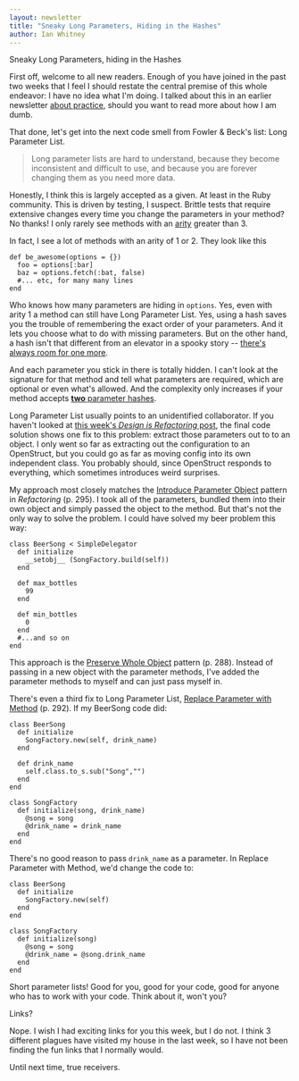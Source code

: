 ```yaml
---
layout: newsletter
title: "Sneaky Long Parameters, Hiding in the Hashes"
author: Ian Whitney
---
```


Sneaky Long Parameters, hiding in the Hashes

First off, welcome to all new readers. Enough of you have joined in the past two weeks that I feel I should restate the central premise of this whole endeavor: I have no idea what I'm doing. I talked about this in an earlier newsletter [about practice](http://tinyletter.com/ianwhitney/letters/practice-and-being-dumb), should you want to read more about how I am dumb.

That done, let's get into the next code smell from Fowler & Beck's list: Long Parameter List.

> Long parameter lists are hard to understand, because they become inconsistent and difficult to use, and because you are forever changing them as you need more data.

Honestly, I think this is largely accepted as a given. At least in the Ruby community. This is driven by testing, I suspect. Brittle tests that require extensive changes every time you change the parameters in your method? No thanks! I only rarely see methods with an [arity](https://en.wikipedia.org/wiki/Arity) greater than 3.

In fact, I see a lot of methods with an arity of 1 or 2. They look like this

```
def be_awesome(options = {})
  foo = options[:bar]
  baz = options.fetch(:bat, false)
  #... etc, for many many lines
end
```

Who knows how many parameters are hiding in `options`. Yes, even with arity 1 a method can still have Long Parameter List. Yes, using a hash saves you the trouble of remembering the exact order of your parameters. And it lets you choose what to do with missing parameters. But on the other hand, a hash isn't that different from an elevator in a spooky story -- [there's always room for one more](http://www.snopes.com/horrors/ghosts/onemore.asp).

And each parameter you stick in there is totally hidden. I can't look at the signature for that method and tell what parameters are required, which are optional or even what's allowed. And the complexity only increases if your method accepts [**two** parameter hashes](http://apidock.com/rails/ActionView/Helpers/DateHelper/date_select).

Long Parameter List usually points to an unidentified collaborator. If you haven't looked at [this week's _Design is Refactoring_ post](http://designisrefactoring.com/2015/02/16/true-in-action/), the final code solution shows one fix to this problem: extract those parameters out to to an object. I only went so far as extracting out the configuration to an OpenStruct, but you could go as far as moving config into its own independent class. You probably should, since OpenStruct responds to everything, which sometimes introduces weird surprises.

My approach most closely matches the [Introduce Parameter Object](http://refactoring.com/catalog/introduceParameterObject.html) pattern in _Refactoring_ (p. 295). I took all of the parameters, bundled them into their own object and simply passed the object to the method. But that's not the only way to solve the problem. I could have solved my beer problem this way:

```
class BeerSong < SimpleDelegator
  def initialize
    __setobj__ (SongFactory.build(self))
  end

  def max_bottles
    99
  end

  def min_bottles
    0
  end
  #...and so on
end
```

This approach is the [Preserve Whole Object](http://refactoring.com/catalog/preserveWholeObject.html) pattern (p. 288). Instead of passing in a new object with the parameter methods, I've added the parameter methods to myself and can just pass myself in.

There's even a third fix to Long Parameter List, [Replace Parameter with Method](http://refactoring.com/catalog/replaceParameterWithMethod.html) (p. 292). If my BeerSong code did:

```
class BeerSong
  def initialize
    SongFactory.new(self, drink_name)
  end

  def drink_name
    self.class.to_s.sub("Song","")
  end
end

class SongFactory
  def initialize(song, drink_name)
    @song = song
    @drink_name = drink_name
  end
end
```

There's no good reason to pass `drink_name` as a parameter. In Replace Parameter with Method, we'd change the code to:

```
class BeerSong
  def initialize
    SongFactory.new(self)
  end
end

class SongFactory
  def initialize(song)
    @song = song
    @drink_name = @song.drink_name
  end
end
```

Short parameter lists! Good for you, good for your code, good for anyone who has to work with your code. Think about it, won't you?

Links?

Nope. I wish I had exciting links for you this week, but I do not. I think 3 different plagues have visited my house in the last week, so I have not been finding the fun links that I normally would.

Until next time, true receivers.
